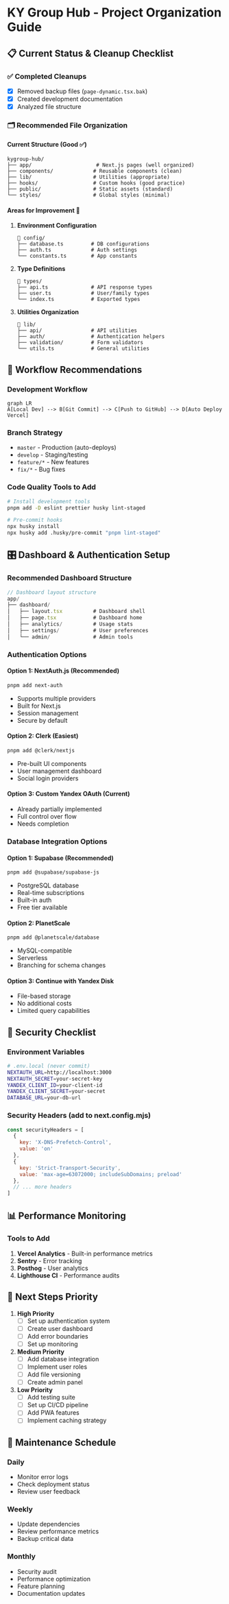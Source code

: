 # KY Group Hub - Project Organization Guide

## 📋 Current Status & Cleanup Checklist

### ✅ Completed Cleanups
- [x] Removed backup files (`page-dynamic.tsx.bak`)
- [x] Created development documentation
- [x] Analyzed file structure

### 🗂️ Recommended File Organization

#### Current Structure (Good ✅)
```
kygroup-hub/
├── app/                     # Next.js pages (well organized)
├── components/             # Reusable components (clean)
├── lib/                    # Utilities (appropriate)
├── hooks/                  # Custom hooks (good practice)
├── public/                 # Static assets (standard)
└── styles/                 # Global styles (minimal)
```

#### Areas for Improvement 🔄

1. **Environment Configuration**
   ```
   📁 config/
   ├── database.ts         # DB configurations
   ├── auth.ts             # Auth settings
   └── constants.ts        # App constants
   ```

2. **Type Definitions**
   ```
   📁 types/
   ├── api.ts              # API response types
   ├── user.ts             # User/family types
   └── index.ts            # Exported types
   ```

3. **Utilities Organization**
   ```
   📁 lib/
   ├── api/                # API utilities
   ├── auth/               # Authentication helpers
   ├── validation/         # Form validators
   └── utils.ts            # General utilities
   ```

## 🚀 Workflow Recommendations

### Development Workflow
```mermaid
graph LR
A[Local Dev] --> B[Git Commit] --> C[Push to GitHub] --> D[Auto Deploy Vercel]
```

### Branch Strategy
- `master` - Production (auto-deploys)
- `develop` - Staging/testing
- `feature/*` - New features
- `fix/*` - Bug fixes

### Code Quality Tools to Add
```bash
# Install development tools
pnpm add -D eslint prettier husky lint-staged

# Pre-commit hooks
npx husky install
npx husky add .husky/pre-commit "pnpm lint-staged"
```

## 🎛️ Dashboard & Authentication Setup

### Recommended Dashboard Structure
```typescript
// Dashboard layout structure
app/
├── dashboard/
│   ├── layout.tsx          # Dashboard shell
│   ├── page.tsx            # Dashboard home
│   ├── analytics/          # Usage stats
│   ├── settings/           # User preferences
│   └── admin/              # Admin tools
```

### Authentication Options

#### Option 1: NextAuth.js (Recommended)
```bash
pnpm add next-auth
```
- Supports multiple providers
- Built for Next.js
- Session management
- Secure by default

#### Option 2: Clerk (Easiest)
```bash
pnpm add @clerk/nextjs
```
- Pre-built UI components
- User management dashboard
- Social login providers

#### Option 3: Custom Yandex OAuth (Current)
- Already partially implemented
- Full control over flow
- Needs completion

### Database Integration Options

#### Option 1: Supabase (Recommended)
```bash
pnpm add @supabase/supabase-js
```
- PostgreSQL database
- Real-time subscriptions  
- Built-in auth
- Free tier available

#### Option 2: PlanetScale
```bash
pnpm add @planetscale/database
```
- MySQL-compatible
- Serverless
- Branching for schema changes

#### Option 3: Continue with Yandex Disk
- File-based storage
- No additional costs
- Limited query capabilities

## 🔐 Security Checklist

### Environment Variables
```bash
# .env.local (never commit)
NEXTAUTH_URL=http://localhost:3000
NEXTAUTH_SECRET=your-secret-key
YANDEX_CLIENT_ID=your-client-id
YANDEX_CLIENT_SECRET=your-secret
DATABASE_URL=your-db-url
```

### Security Headers (add to next.config.mjs)
```javascript
const securityHeaders = [
  {
    key: 'X-DNS-Prefetch-Control',
    value: 'on'
  },
  {
    key: 'Strict-Transport-Security',
    value: 'max-age=63072000; includeSubDomains; preload'
  },
  // ... more headers
]
```

## 📊 Performance Monitoring

### Tools to Add
1. **Vercel Analytics** - Built-in performance metrics
2. **Sentry** - Error tracking
3. **Posthog** - User analytics
4. **Lighthouse CI** - Performance audits

## 🎯 Next Steps Priority

1. **High Priority**
   - [ ] Set up authentication system
   - [ ] Create user dashboard
   - [ ] Add error boundaries
   - [ ] Set up monitoring

2. **Medium Priority**  
   - [ ] Add database integration
   - [ ] Implement user roles
   - [ ] Add file versioning
   - [ ] Create admin panel

3. **Low Priority**
   - [ ] Add testing suite
   - [ ] Set up CI/CD pipeline
   - [ ] Add PWA features
   - [ ] Implement caching strategy

## 🔧 Maintenance Schedule

### Daily
- Monitor error logs
- Check deployment status
- Review user feedback

### Weekly  
- Update dependencies
- Review performance metrics
- Backup critical data

### Monthly
- Security audit
- Performance optimization
- Feature planning
- Documentation updates